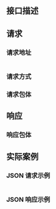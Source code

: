 ## 接口描述



## 请求

### 请求地址

```

```

### 请求方式



### 请求包体



## 响应

### 响应包体



## 实际案例

### JSON 请求示例

```

```

### JSON 响应示例

```

```

